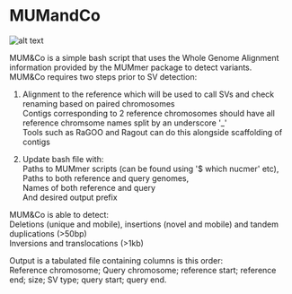 # MUMandCo
![alt text](https://github.com/SAMtoBAM/MUMandCo/MUM&Co.png)

MUM&Co is a simple bash script that uses the Whole Genome Alignment information provided by the MUMmer package to detect variants. <br/>
MUM&Co requires two steps prior to SV detection:

1. Alignment to the reference which will be used to call SVs and check renaming based on paired chromosomes <br/>
Contigs corresponding to 2 reference chromosomes should have all reference chromsome names split by an underscore '_' <br/> 
Tools such as RaGOO and Ragout can do this alongside scaffolding of contigs

2. Update bash file with: <br/> 
Paths to MUMmer scripts (can be found using '$ which  nucmer' etc), <br/>
Paths to both reference and query genomes, <br/>
Names of both reference and query <br/>
And desired output prefix

MUM&Co is able to detect: <br/>
Deletions (unique and mobile), insertions (novel and mobile) and tandem duplications (>50bp) <br/>
Inversions and translocations (>1kb)

Output is a tabulated file containing columns is this order: <br/>
Reference chromosome; Query chromosome; reference start; reference end; size; SV type; query start; query end.
